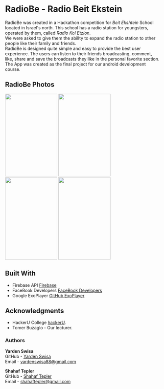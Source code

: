 # RadioBe - Radio Beit Ekstein

RadioBe was created in a Hackathon competition for *Beit Ekshtein* School located in Israel's north. This school has a radio station for youngsters, operated by them, called *Radio Kol Etzion*.\
We were asked to give them the abillty to expand the radio station to other people like their family and friends.\
RadioBe is designed quite simple and easy to provide the best user experience. The users can listen to their friends broadcasting, comment, like, share and save the broadcasts they like in the personal favorite section.\
The App was created as the final project for our android development course.

## RadioBe Photos
<img src="https://github.com/shahaftepler/RadioBE/blob/master/app/src/main/res/drawable-v24/screen_shot_login2.png" height="270" width="170">  <img src="https://github.com/shahaftepler/RadioBE/blob/master/app/src/main/res/drawable-v24/screen_shot_login1.png" height="270" width="170"> <img src="https://github.com/shahaftepler/RadioBE/blob/master/app/src/main/res/drawable-v24/screen_shot_main.png" height="270" width="170">  <img src="https://github.com/shahaftepler/RadioBE/blob/master/app/src/main/res/drawable-v24/screen_shot_favorite.png" height="270" width="170">


## Built With

- Firebase API [Firebase](https://firebase.google.com/)
- FaceBook Developers [FaceBook Developers](https://developers.facebook.com/)
- Google ExoPlayer [GitHub ExoPlayer](https://github.com/google/ExoPlayer)

## Acknowledgments

- HackerU College [hackerU](https://hackeru.co.il).
- Tomer Buzaglo - Our lecturer.


### Authors
**Yarden Swisa**\
GitHub - [Yarden Swisa](https://github.com/YardenSwisa)\
Email - <yardenswisa88@gmail.com>

**Shahaf Tepler**\
GitHub - [Shahaf Tepler](https://github.com/shahaftepler)\
Email - <shahaftepler@gmail.com>






